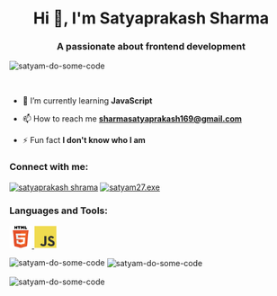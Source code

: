 <h1 align="center">Hi 👋, I'm Satyaprakash Sharma</h1>
<h3 align="center">A passionate about frontend development</h3>

<p align="left"> <img src="https://komarev.com/ghpvc/?username=satyam-do-some-code&label=Profile%20views&color=0e75b6&style=flat" alt="satyam-do-some-code" /> </p>

<p align="left"> <a href="https://twitter.com/" target="blank"><img src="https://img.shields.io/twitter/follow/?logo=twitter&style=for-the-badge" alt="" /></a> </p>

- 🌱 I’m currently learning **JavaScript**

- 📫 How to reach me **sharmasatyaprakash169@gmail.com**

- ⚡ Fun fact **I don't know who I am**

<h3 align="left">Connect with me:</h3>
<p align="left">
<a href="https://linkedin.com/in/satyaprakash shrama" target="blank"><img align="center" src="https://raw.githubusercontent.com/rahuldkjain/github-profile-readme-generator/master/src/images/icons/Social/linked-in-alt.svg" alt="satyaprakash shrama" height="30" width="40" /></a>
<a href="https://instagram.com/satyam27.exe" target="blank"><img align="center" src="https://raw.githubusercontent.com/rahuldkjain/github-profile-readme-generator/master/src/images/icons/Social/instagram.svg" alt="satyam27.exe" height="30" width="40" /></a>
</p>

<h3 align="left">Languages and Tools:</h3>
<p align="left"> <a href="https://www.w3.org/html/" target="_blank" rel="noreferrer"> <img src="https://raw.githubusercontent.com/devicons/devicon/master/icons/html5/html5-original-wordmark.svg" alt="html5" width="40" height="40"/> </a> <a href="https://developer.mozilla.org/en-US/docs/Web/JavaScript" target="_blank" rel="noreferrer"> <img src="https://raw.githubusercontent.com/devicons/devicon/master/icons/javascript/javascript-original.svg" alt="javascript" width="40" height="40"/> </a> </p>

<p><img align="left" src="https://github-readme-stats.vercel.app/api/top-langs?username=satyam-do-some-code&show_icons=true&locale=en&layout=compact" alt="satyam-do-some-code" /></p>

<p>&nbsp;<img align="center" src="https://github-readme-stats.vercel.app/api?username=satyam-do-some-code&show_icons=true&locale=en" alt="satyam-do-some-code" /></p>

<p><img align="center" src="https://github-readme-streak-stats.herokuapp.com/?user=satyam-do-some-code&" alt="satyam-do-some-code" /></p>
